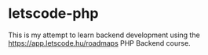 # letscode-php
This is my attempt to learn backend development using the  https://app.letscode.hu/roadmaps PHP Backend course.
